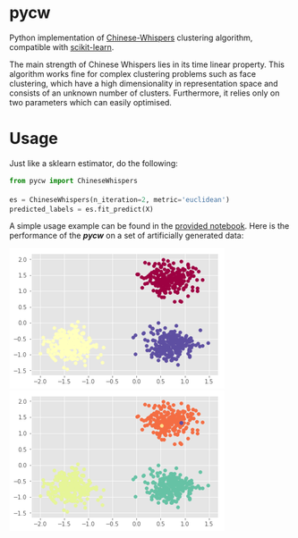 # pycw
Python implementation of [Chinese-Whispers](https://www.researchgate.net/publication/228670574_Chinese_whispers_An_efficient_graph_clustering_algorithm_and_its_application_to_natural_language_processing_problems) clustering algorithm, compatible with [scikit-learn](https://scikit-learn.org/).


The main strength of Chinese Whispers lies in its time linear property. This algorithm works fine for complex clustering problems such as face clustering, which have a high dimensionality in representation space and consists of an unknown number of clusters. Furthermore, it relies only on two parameters which can easily optimised.


# Usage
Just like a sklearn estimator, do the following:
```python
from pycw import ChineseWhispers

es = ChineseWhispers(n_iteration=2, metric='euclidean')
predicted_labels = es.fit_predict(X)
```

A simple usage example can be found in the [provided notebook](https://github.com/iamsoroush/pycw/blob/master/pycw_example.ipynb). Here is the performance of the **_pycw_** on a set of artificially generated data:

![alt text](https://github.com/iamsoroush/pycw/blob/master/index.png "Ground truth")
![alt text](https://github.com/iamsoroush/pycw/blob/master/index1.png "pycw results")
